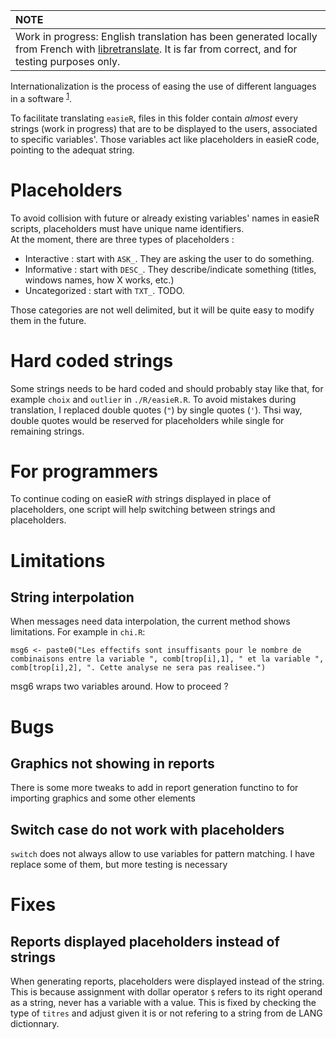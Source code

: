 | NOTE        |
|:---------------------------|
| Work in progress: English translation has been generated locally from French with [libretranslate](https://github.com/LibreTranslate/LibreTranslate). It is far from correct, and for testing purposes only. |


Internationalization is the process of easing the use of different languages in a software <sup>[1](https://journal.r-project.org/articles/RN-2005-001/RN-2005-001.pdf)</sup>.

To facilitate translating `easieR`, files in this folder contain *almost* every strings (work in progress) that are to be displayed to the users, associated to specific variables'.
Those variables act like placeholders in easieR code, pointing to the adequat string.

# Placeholders

To avoid collision with future or already existing variables' names in easieR scripts, placeholders must have unique name identifiers.  
At the moment, there are three types of placeholders :

- Interactive : start with `ASK_`. They are asking the user to do something.
- Informative : start with `DESC_`. They describe/indicate something (titles, windows names, how X works, etc.)
- Uncategorized : start with `TXT_`. TODO.

Those categories are not well delimited, but it will be quite easy to modify them in the future.

# Hard coded strings

Some strings needs to be hard coded and should probably stay like that, for example `choix` and `outlier` in `./R/easieR.R`.
To avoid mistakes during translation, I replaced double quotes (`"`) by single quotes (`'`).
Thsi way, double quotes would be reserved for placeholders while single for remaining strings.

# For programmers

To continue coding on easieR *with* strings displayed in place of placeholders, one script will help switching between strings and placeholders.

# Limitations

## String interpolation 

When messages need data interpolation, the current method shows limitations.
For example in `chi.R`:

```
msg6 <- paste0("Les effectifs sont insuffisants pour le nombre de combinaisons entre la variable ", comb[trop[i],1], " et la variable ", comb[trop[i],2], ". Cette analyse ne sera pas realisee.")
```

msg6 wraps two variables around. How to proceed ?

# Bugs

## Graphics not showing in reports

There is some more tweaks to add in report generation functino to for importing graphics and some other elements

## Switch case do not work with placeholders

`switch` does not always allow to use variables for pattern matching.
I have replace some of them, but more testing is necessary


# Fixes

## Reports displayed placeholders instead of strings

When generating reports, placeholders were displayed instead of the string.
This is because assignment with dollar operator `$` refers to its right operand as a string, never has a variable with a value.
This is fixed by checking the type of `titres` and adjust given it is or not refering to a string from de LANG dictionnary.
